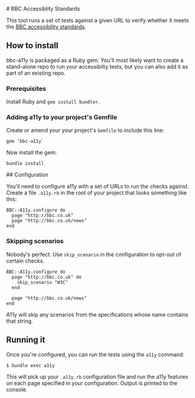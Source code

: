# BBC Accessiblity Standards

This tool runs a set of tests against a given URL to verify whether it meets the [BBC accessibility standards](http://www.bbc.co.uk/guidelines/futuremedia/accessibility/).

## How to install

bbc-a11y is packaged as a Ruby gem. You'll most likely want to create a stand-alone repo to run your accessibilty tests,
but you can also add it as part of an existing repo.

### Prerequisites

Install Ruby and `gem install bundler`.

### Adding a11y to your project's Gemfile

Create or amend your your project's `Gemfile` to include this line:

    gem 'bbc-a11y`

Now install the gem:

    bundle install

## Configuration

You'll need to configure a11y with a set of URLs to run the checks against. Create a file `.a11y.rb` in the root of your project that looks something like this:

```
BBC::A11y.configure do
  page "http://bbc.co.uk"
  page "http://bbc.co.uk/news"
end
```

### Skipping scenarios

Nobody's perfect. Use `skip_scenario` in the configuration to opt-out of certain checks.

```
BBC::A11y.configure do
  page "http://bbc.co.uk" do
    skip_scenario "W3C"
  end

  page "http://bbc.co.uk/news"
end
```

A11y will skip any scenarios from the specifications whose name contains that string.

## Running it

Once you're configured, you can run the tests using the `a11y` command:

```
$ bundle exec a11y
```

This will pick up your `.a11y.rb` configuration file and run the a11y features on each page specified in your configuration. 
Output is printed to the console.
